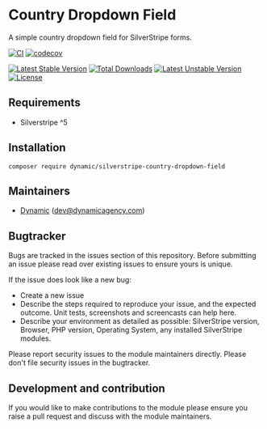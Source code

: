 # Country Dropdown Field

A simple country dropdown field for SilverStripe forms.

[![CI](https://github.com/dynamic/silverstripe-country-dropdown-field/actions/workflows/ci.yml/badge.svg)](https://github.com/dynamic/silverstripe-country-dropdown-field/actions/workflows/ci.yml)
[![codecov](https://codecov.io/gh/dynamic/silverstripe-country-dropdown-field/branch/master/graph/badge.svg)](https://codecov.io/gh/dynamic/silverstripe-country-dropdown-field)

[![Latest Stable Version](https://poser.pugx.org/dynamic/silverstripe-country-dropdown-field/v/stable)](https://packagist.org/packages/dynamic/silverstripe-country-dropdown-field)
[![Total Downloads](https://poser.pugx.org/dynamic/silverstripe-country-dropdown-field/downloads)](https://packagist.org/packages/dynamic/silverstripe-country-dropdown-field)
[![Latest Unstable Version](https://poser.pugx.org/dynamic/silverstripe-country-dropdown-field/v/unstable)](https://packagist.org/packages/dynamic/silverstripe-country-dropdown-field)
[![License](https://poser.pugx.org/dynamic/silverstripe-country-dropdown-field/license)](https://packagist.org/packages/dynamic/silverstripe-country-dropdown-field)

## Requirements

- Silverstripe ^5

## Installation

`composer require dynamic/silverstripe-country-dropdown-field`

## Maintainers
 *  [Dynamic](http://www.dynamicagency.com) (<dev@dynamicagency.com>)

## Bugtracker
Bugs are tracked in the issues section of this repository. Before submitting an issue please read over
existing issues to ensure yours is unique.

If the issue does look like a new bug:

 - Create a new issue
 - Describe the steps required to reproduce your issue, and the expected outcome. Unit tests, screenshots
 and screencasts can help here.
 - Describe your environment as detailed as possible: SilverStripe version, Browser, PHP version,
 Operating System, any installed SilverStripe modules.

Please report security issues to the module maintainers directly. Please don't file security issues in the bugtracker.

## Development and contribution
If you would like to make contributions to the module please ensure you raise a pull request and discuss with the module maintainers.
